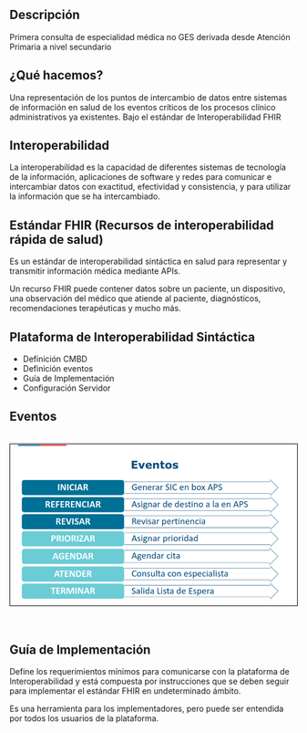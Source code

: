 ## Descripción
Primera consulta de especialidad médica no GES derivada desde Atención Primaria a nivel secundario

## ¿Qué hacemos?
Una representación de los puntos de intercambio de datos entre sistemas de información en salud de los eventos críticos de los procesos clínico administrativos ya existentes. Bajo el estándar de Interoperabilidad FHIR 

## Interoperabilidad
La interoperabilidad es la capacidad de diferentes sistemas de tecnología de la información, aplicaciones de software y redes para comunicar e intercambiar datos con exactitud, efectividad y consistencia, y para utilizar la información que se ha intercambiado. 

## Estándar FHIR (Recursos de interoperabilidad rápida de salud)
Es un estándar de interoperabilidad sintáctica en salud para representar y transmitir información médica mediante APIs.

Un recurso FHIR puede contener datos sobre un paciente, un dispositivo, una observación del médico que atiende al paciente, diagnósticos, recomendaciones terapéuticas y mucho más. 

## Plataforma de Interoperabilidad Sintáctica 
- Definición CMBD
- Definición eventos
- Guía de Implementación
- Configuración Servidor

## Eventos
<br>
<div align="center" >
  <img  style="border: 1px solid; color: black;" src="Index-eventos.png"> 
  <p></p>
</div>
<br>

## Guía de Implementación
Define los requerimientos mínimos para comunicarse con la plataforma de Interoperabilidad y está compuesta por instrucciones que se deben seguir para implementar el estándar FHIR en undeterminado ámbito.

Es una herramienta para los implementadores, pero puede ser entendida por todos los usuarios de la plataforma.
